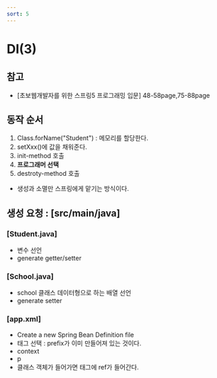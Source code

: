 ```yaml
---
sort: 5
---
```


# DI(3)

## 참고 
- [초보웹개발자를 위한 스프링5 프로그래밍 입문] 48-58page,75-88page

## 동작 순서
1. Class.forName("Student") : 메모리를 할당한다.
2. setXxx()에 값을 채워준다.
3. init-method 호출
4. **프로그래머 선택** 
5. destroty-method 호출

- 생성과 소멸만 스프링에게 맡기는 방식이다. 


## 생성 요청 : [src/main/java]
### [Student.java]
- 변수 선언
- generate getter/setter

### [School.java]
- school 클래스 데이터형으로 하는 배열 선언
- generate setter

### [app.xml]
- Create a new Spring Bean Definition file
- 태그 선택 : prefix가 이미 만들어져 있는 것이다. 
- context
- p
- 클래스 객체가 들어가면 태그에 ref가 들어간다. 




